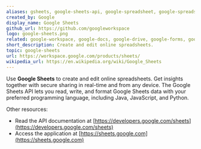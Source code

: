 ```yaml
---
aliases: gsheets, google-sheets-api, google-spreadsheet, google-spreadsheets
created_by: Google
display_name: Google Sheets
github_url: https://github.com/googleworkspace
logo: google-sheets.png
related: google-workspace, google-docs, google-drive, google-forms, google-slides, spreadsheet
short_description: Create and edit online spreadsheets.
topic: google-sheets
url: https://workspace.google.com/products/sheets/
wikipedia_url: https://en.wikipedia.org/wiki/Google_Sheets
---
```

Use **Google Sheets** to create and edit online spreadsheets. Get insights together with secure sharing in real-time and from any device. The Google Sheets API lets you read, write, and format Google Sheets data with your preferred programming language, including Java, JavaScript, and Python.

Other resources:

- Read the API documentation at [https://developers.google.com/sheets](https://developers.google.com/sheets)
- Access the application at [https://sheets.google.com](https://sheets.google.com)
